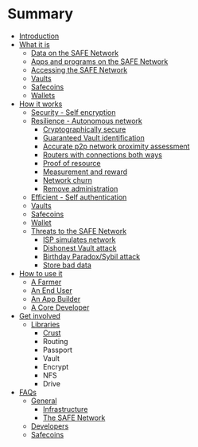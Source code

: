 # Summary

* [Introduction](README.md)
* [What it is](what_it_is/README.md)
   * [Data on the SAFE Network](what_it_is/data_on_the_safe_network.md)
   * [Apps and programs on the SAFE Network](what_it_is/apps_and_programs_on_the_safe_network.md)
   * [Accessing the SAFE Network](what_it_is/costs_of_using_the_safe_network.md)
   * [Vaults](what_it_is/vaults.md)
   * [Safecoins](what_it_is/safecoins.md)
   * [Wallets](what_it_is/wallets.md)
* [How it works](how_it_works/README.md)
   * [Security - Self encryption](system_components/self_encryption.md)
   * [Resilience - Autonomous network](system_components/autonomous_network.md)
       * [Cryptographically secure](system_components/cryptographically_secure.md)
       * [Guaranteed Vault identification](system_components/guaranteed_vault_identification.md)
       * [Accurate p2p network proximity assessment](system_components/accurate_p2p_network_proximity_assessment.md)
       * [Routers with connections both ways](system_components/routers_with_connections_both_ways.md)
       * [Proof of resource](system_components/proof_of_resources.md)
       * [Measurement and reward](system_components/measurement_and_reward.md)
       * [Network churn](system_components/network_churn.md)
       * [Remove administration](system_components/remove_administration.md)
   * [Efficient - Self authentication](system_components/self_authentication.md)
   * [Vaults](how_it_works/vault.md)
   * [Safecoins](how_it_works/safecoin.md)
   * [Wallet](how_it_works/wallet.md)
   * [Threats to the SAFE Network](attacks/README.md)
       * [ISP simulates network](attacks/isp_simulates_network.md)
       * [Dishonest Vault attack](attacks/dishonest_vault_attack.md)
       * [Birthday Paradox/Sybil attack](attacks/birthday_paradoxsybil_attack.md)
       * [Store bad data](attacks/store_bad_data.md)
* [How to use it](how_to_use_it/README.md)
   * [A Farmer](how_to_use_it/farmers.md)
   * [An End User](how_to_use_it/an_end_user.md)
   * [An App Builder](how_to_use_it/app_devs.md)
   * [A Core Developer](how_to_use_it/a_core_developer.md)
* [Get involved](get_involved/README.md)
   * [Libraries](get_involved/Libraries.md)
       * [Crust](detail/Crust.md)
       * Routing
       * Passport
       * Vault
       * Encrypt
       * NFS
       * Drive
* [FAQs](faqs/README.md)
   * [General](faqs/general.md)
       * [Infrastructure](faqs/infrastructure.md)
       * [The SAFE Network](faqs/the_safe_network.md)
   * [Developers](faqs/developers.md)
   * [Safecoins](faqs/safecoin.md)

